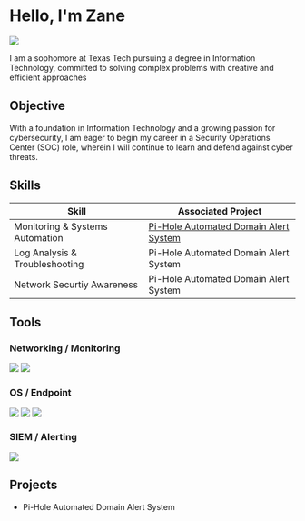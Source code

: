 # Hello, I'm Zane

<a href="https://www.linkedin.com/in/jashon-lemons-linked7/"><img src="https://img.shields.io/badge/-LinkedIn-0072b1?&style=for-the-badge&logo=linkedin&logoColor=white" /></a>

I am a sophomore at Texas Tech pursuing a degree in Information Technology, committed to solving complex problems with creative and efficient approaches

## Objective

With a foundation in Information Technology and a growing passion for cybersecurity, I am eager to begin my career in a Security Operations Center (SOC) role, wherein I will continue to learn and defend against cyber threats.

## Skills

| Skill | Associated Project |
| --- | --- |
| Monitoring & Systems Automation | <a href="[https://google.com](https://google.com/)">Pi-Hole Automated Domain Alert System</a> |
| Log Analysis & Troubleshooting | Pi-Hole Automated Domain Alert System</a> |
| Network Securtiy Awareness | Pi-Hole Automated Domain Alert System</a> |

## Tools

### Networking / Monitoring

<div>
<img src="https://img.shields.io/badge/-Pi--hole-2D2D2D?&style=for-the-badge&logo=pi-hole&logoColor=C51A4A" />
<img src="https://img.shields.io/badge/-grep-2D2D2D?&style=for-the-badge&logo=gnu&logoColor=42A5F5" />

### OS / Endpoint

<div>
<img src="https://img.shields.io/badge/-Ubuntu-2D2D2D?&style=for-the-badge&logo=ubuntu&logoColor=E95420" />
<img src="https://img.shields.io/badge/-Bash-2D2D2D?&style=for-the-badge&logo=gnu-bash&logoColor=26A69A" />
<img src="https://img.shields.io/badge/-Cron-2D2D2D?&style=for-the-badge&logo=linux&logoColor=5C6BC0" />

</div>

### SIEM / Alerting

<div>
<img src="https://img.shields.io/badge/-Mailutils-2D2D2D?&style=for-the-badge&logo=maildotru&logoColor=FF7043" />
</div>

## Projects

- Pi-Hole Automated Domain Alert System
